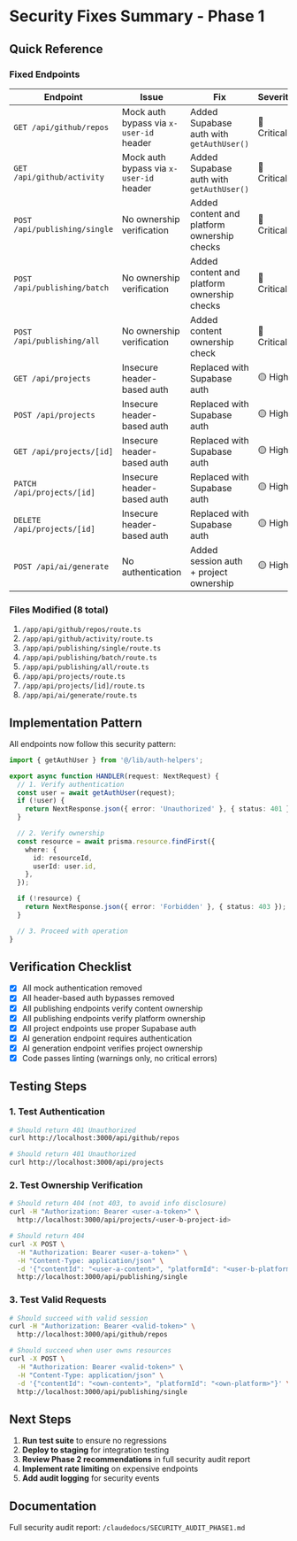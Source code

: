 # Security Fixes Summary - Phase 1

## Quick Reference

### Fixed Endpoints

| Endpoint | Issue | Fix | Severity |
|----------|-------|-----|----------|
| `GET /api/github/repos` | Mock auth bypass via `x-user-id` header | Added Supabase auth with `getAuthUser()` | 🔴 Critical |
| `GET /api/github/activity` | Mock auth bypass via `x-user-id` header | Added Supabase auth with `getAuthUser()` | 🔴 Critical |
| `POST /api/publishing/single` | No ownership verification | Added content and platform ownership checks | 🔴 Critical |
| `POST /api/publishing/batch` | No ownership verification | Added content and platform ownership checks | 🔴 Critical |
| `POST /api/publishing/all` | No ownership verification | Added content ownership check | 🔴 Critical |
| `GET /api/projects` | Insecure header-based auth | Replaced with Supabase auth | 🟡 High |
| `POST /api/projects` | Insecure header-based auth | Replaced with Supabase auth | 🟡 High |
| `GET /api/projects/[id]` | Insecure header-based auth | Replaced with Supabase auth | 🟡 High |
| `PATCH /api/projects/[id]` | Insecure header-based auth | Replaced with Supabase auth | 🟡 High |
| `DELETE /api/projects/[id]` | Insecure header-based auth | Replaced with Supabase auth | 🟡 High |
| `POST /api/ai/generate` | No authentication | Added session auth + project ownership | 🟡 High |

### Files Modified (8 total)

1. `/app/api/github/repos/route.ts`
2. `/app/api/github/activity/route.ts`
3. `/app/api/publishing/single/route.ts`
4. `/app/api/publishing/batch/route.ts`
5. `/app/api/publishing/all/route.ts`
6. `/app/api/projects/route.ts`
7. `/app/api/projects/[id]/route.ts`
8. `/app/api/ai/generate/route.ts`

## Implementation Pattern

All endpoints now follow this security pattern:

```typescript
import { getAuthUser } from '@/lib/auth-helpers';

export async function HANDLER(request: NextRequest) {
  // 1. Verify authentication
  const user = await getAuthUser(request);
  if (!user) {
    return NextResponse.json({ error: 'Unauthorized' }, { status: 401 });
  }

  // 2. Verify ownership
  const resource = await prisma.resource.findFirst({
    where: {
      id: resourceId,
      userId: user.id,
    },
  });

  if (!resource) {
    return NextResponse.json({ error: 'Forbidden' }, { status: 403 });
  }

  // 3. Proceed with operation
}
```

## Verification Checklist

- [x] All mock authentication removed
- [x] All header-based auth bypasses removed
- [x] All publishing endpoints verify content ownership
- [x] All publishing endpoints verify platform ownership
- [x] All project endpoints use proper Supabase auth
- [x] AI generation endpoint requires authentication
- [x] AI generation endpoint verifies project ownership
- [x] Code passes linting (warnings only, no critical errors)

## Testing Steps

### 1. Test Authentication
```bash
# Should return 401 Unauthorized
curl http://localhost:3000/api/github/repos

# Should return 401 Unauthorized
curl http://localhost:3000/api/projects
```

### 2. Test Ownership Verification
```bash
# Should return 404 (not 403, to avoid info disclosure)
curl -H "Authorization: Bearer <user-a-token>" \
  http://localhost:3000/api/projects/<user-b-project-id>

# Should return 404
curl -X POST \
  -H "Authorization: Bearer <user-a-token>" \
  -H "Content-Type: application/json" \
  -d '{"contentId": "<user-a-content>", "platformId": "<user-b-platform>"}' \
  http://localhost:3000/api/publishing/single
```

### 3. Test Valid Requests
```bash
# Should succeed with valid session
curl -H "Authorization: Bearer <valid-token>" \
  http://localhost:3000/api/github/repos

# Should succeed when user owns resources
curl -X POST \
  -H "Authorization: Bearer <valid-token>" \
  -H "Content-Type: application/json" \
  -d '{"contentId": "<own-content>", "platformId": "<own-platform>"}' \
  http://localhost:3000/api/publishing/single
```

## Next Steps

1. **Run test suite** to ensure no regressions
2. **Deploy to staging** for integration testing
3. **Review Phase 2 recommendations** in full security audit report
4. **Implement rate limiting** on expensive endpoints
5. **Add audit logging** for security events

## Documentation

Full security audit report: `/claudedocs/SECURITY_AUDIT_PHASE1.md`
